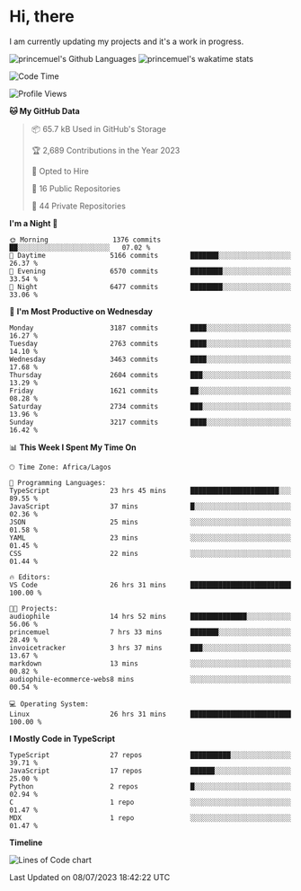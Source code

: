 # Hi, there

I am currently updating my projects and it's a work in progress.

![princemuel's Github Languages](https://github-readme-stats.vercel.app/api/top-langs/?username=princemuel&text_color=586069&layout=compact&hide_border=true&title_color=0366d6&count_private=true&include_all_commits=true&theme=tokyonight&show_icons=true)
![princemuel's wakatime stats](https://github-readme-stats.vercel.app/api/wakatime?username=princemuel&text_color=586069&layout=compact&hide_border=true&title_color=0366d6&count_private=true&include_all_commits=true&theme=tokyonight&show_icons=true)

<!--START_SECTION:waka-->
![Code Time](http://img.shields.io/badge/Code%20Time-2%2C595%20hrs%201%20min-blue)

![Profile Views](http://img.shields.io/badge/Profile%20Views-56-blue)

**🐱 My GitHub Data** 

> 📦 65.7 kB Used in GitHub's Storage 
 > 
> 🏆 2,689 Contributions in the Year 2023
 > 
> 💼 Opted to Hire
 > 
> 📜 16 Public Repositories 
 > 
> 🔑 44 Private Repositories 
 > 
**I'm a Night 🦉** 

```text
🌞 Morning                1376 commits        ██░░░░░░░░░░░░░░░░░░░░░░░   07.02 % 
🌆 Daytime                5166 commits        ███████░░░░░░░░░░░░░░░░░░   26.37 % 
🌃 Evening                6570 commits        ████████░░░░░░░░░░░░░░░░░   33.54 % 
🌙 Night                  6477 commits        ████████░░░░░░░░░░░░░░░░░   33.06 % 
```
📅 **I'm Most Productive on Wednesday** 

```text
Monday                   3187 commits        ████░░░░░░░░░░░░░░░░░░░░░   16.27 % 
Tuesday                  2763 commits        ████░░░░░░░░░░░░░░░░░░░░░   14.10 % 
Wednesday                3463 commits        ████░░░░░░░░░░░░░░░░░░░░░   17.68 % 
Thursday                 2604 commits        ███░░░░░░░░░░░░░░░░░░░░░░   13.29 % 
Friday                   1621 commits        ██░░░░░░░░░░░░░░░░░░░░░░░   08.28 % 
Saturday                 2734 commits        ███░░░░░░░░░░░░░░░░░░░░░░   13.96 % 
Sunday                   3217 commits        ████░░░░░░░░░░░░░░░░░░░░░   16.42 % 
```


📊 **This Week I Spent My Time On** 

```text
🕑︎ Time Zone: Africa/Lagos

💬 Programming Languages: 
TypeScript               23 hrs 45 mins      ██████████████████████░░░   89.55 % 
JavaScript               37 mins             █░░░░░░░░░░░░░░░░░░░░░░░░   02.36 % 
JSON                     25 mins             ░░░░░░░░░░░░░░░░░░░░░░░░░   01.58 % 
YAML                     23 mins             ░░░░░░░░░░░░░░░░░░░░░░░░░   01.45 % 
CSS                      22 mins             ░░░░░░░░░░░░░░░░░░░░░░░░░   01.44 % 

🔥 Editors: 
VS Code                  26 hrs 31 mins      █████████████████████████   100.00 % 

🐱‍💻 Projects: 
audiophile               14 hrs 52 mins      ██████████████░░░░░░░░░░░   56.06 % 
princemuel               7 hrs 33 mins       ███████░░░░░░░░░░░░░░░░░░   28.49 % 
invoicetracker           3 hrs 37 mins       ███░░░░░░░░░░░░░░░░░░░░░░   13.67 % 
markdown                 13 mins             ░░░░░░░░░░░░░░░░░░░░░░░░░   00.82 % 
audiophile-ecommerce-webs8 mins              ░░░░░░░░░░░░░░░░░░░░░░░░░   00.54 % 

💻 Operating System: 
Linux                    26 hrs 31 mins      █████████████████████████   100.00 % 
```

**I Mostly Code in TypeScript** 

```text
TypeScript               27 repos            ██████████░░░░░░░░░░░░░░░   39.71 % 
JavaScript               17 repos            ██████░░░░░░░░░░░░░░░░░░░   25.00 % 
Python                   2 repos             █░░░░░░░░░░░░░░░░░░░░░░░░   02.94 % 
C                        1 repo              ░░░░░░░░░░░░░░░░░░░░░░░░░   01.47 % 
MDX                      1 repo              ░░░░░░░░░░░░░░░░░░░░░░░░░   01.47 % 
```



**Timeline**

![Lines of Code chart](https://raw.githubusercontent.com/princemuel/princemuel/main/assets/bar_graph.png)


 Last Updated on 08/07/2023 18:42:22 UTC
<!--END_SECTION:waka-->
